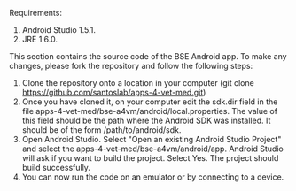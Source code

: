 Requirements:
1. Android Studio 1.5.1.
2. JRE 1.6.0.

This section contains the source code of the BSE Android app. To make any changes, please fork the repository and follow the following steps:

1. Clone the repository onto a location in your computer (git clone https://github.com/santoslab/apps-4-vet-med.git)
2. Once you have cloned it, on your computer edit the sdk.dir field in the file apps-4-vet-med/bse-a4vm/android/local.properties. The value of this field should be the path where the Android SDK was installed. It should be of the form /path/to/android/sdk.
3. Open Android Studio. Select "Open an existing Android Studio Project" and select the apps-4-vet-med/bse-a4vm/android/app. Android Studio will ask if you want to build the project. Select Yes. The project should build successfully.
4. You can now run the code on an emulator or by connecting to a device.
